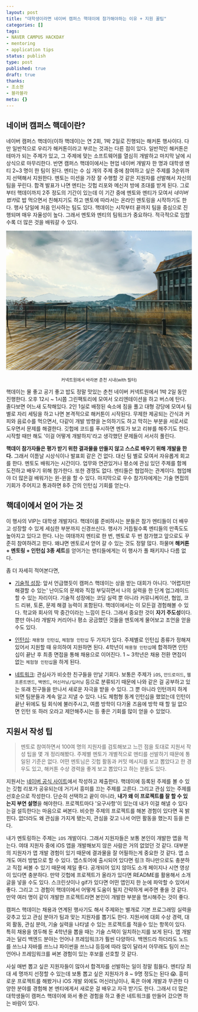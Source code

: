 ```yaml
---
layout: post
title: "대학생이라면 네이버 캠퍼스 핵데이에 참가해야하는 이유 + 지원 꿀팁"
categories: []
tags:
- NAVER CAMPUS HACKDAY
- mentoring
- application tips
status: publish
type: post
published: true
draft: true
thanks: 
- 조소현
- 블라블라
meta: {}
---
```


## 네이버 캠퍼스 핵데이란?

네이버 캠퍼스 핵데이(이하 핵데이)는 연 2회, 1박 2일로 진행되는 해커톤 행사이다. 다만 일반적으로 우리가 해커톤이라고 부르는 것과는 다른 점이 있다. 일반적인 해커톤은 테마가 되는 주제가 있고, 그 주제에 맞는 소프트웨어를 열심히 개발하고 마지막 날에 시상식으로 마무리한다. 반면 캠퍼스 핵데이에서는 현업 네이버 개발자 한 명과 대학생 멘티 2~3 명이 한 팀이 된다. 멘티는 수 십 개의 주제 중에 참여하고 싶은 주제를 3순위까지 선택해서 지원한다. 멘토는 미션을 가장 잘 수행할 것 같은 지원자를 선발해서 자신의 팀을 꾸린다. 합격 발표가 나면 멘티는 깃헙 리포와 메신저 방에 초대를 받게 된다. 그로부터 핵데이까지 2주 정도의 기간이 있는데 이 기간 중에 멘토와 멘티가 모여서 *네이버 법카*로 밥 먹으면서 친해지기도 하고 멘토에 따라서는 온라인 멘토링을 시작하기도 한다. 행사 당일에 처음 인사하는 팀도 있다. 핵데이는 시작부터 끝까지 팀을 중심으로 진행되며 매우 자율성이 높다. 그래서 멘토와 멘티의 팀워크가 중요하다. 적극적으로 임할수록 더 많은 것을 배워갈 수 있다. 

<img src="/assets/posts/naver-connect-one.JPG" />
<p style="text-align: center;"><small>커넥트원에서 바라본 춘천 시내(with 필터)</small></p>

핵데이는 물 좋고 공기 좋고 밥도 정말 맛있는 춘천 네이버 커넥트원에서 1박 2일 동안 진행한다. 오후 12시 ~ 1시쯤 그린팩토리에 모여서 오리엔테이션을 하고 버스에 탄다. 졸다보면 어느새 도착해있다. 2인 1실로 배정된 숙소에 짐을 풀고 대형 강당에 모여서 팀 별로 자리 세팅을 하고 나면 본격적으로 해커톤이 시작된다. 무제한 제공되는 간식과 커피와 음료수를 먹으면서, 다같이 개발 방향을 논의하기도 하고 막히는 부분을 서로서로 도우면서 문제를 해결한다. 깃헙에 코드를 푸시하면 멘토가 보고 리뷰를 해주기도 한다. 시작할 때만 해도 '이걸 어떻게 개발하지'라고 생각했던 문제들이 서서히 풀린다.

**핵데이 참가자들은 평가 받기 위한 결과물을 만들지 않고 스스로 배우기 위해 개발을 한다.** 그래서 이튿날 시상식이나 발표회 같은 건 없다. 대신 팀 별로 모여서 자유롭게 회고를 한다. 멘토도 배워가는 시간이다. 업무와 연관있거나 평소에 관심 있던 주제를 함께 도전하고 배우기 위해 참가한다. 또한 경쟁도 없다. 멘티들은 협업하는 관계이다. 협업해야 더 많은걸 배워가는 윈-윈을 할 수 있다. 마지막으로 우수 참가자에게는 기술 면접의 기회가 주어지고 통과하면 8주 간의 인턴십 기회를 얻는다.

## 핵데이에서 얻어 가는 것

이 행사의 VIP는 대학생 개발자다. 핵데이를 준비하시는 분들은 참가 멘티들이 더 배우고 성장할 수 있게 세심한 부분까지 신경쓰신다. 행사가 거듭될수록 멘티들의 만족도도 높아지고 있다고 한다. 나는 여태까지 멘티로 한 번, 멘토로 두 번 참가했고 앞으로도 꾸준히 참여하려고 한다. 왜냐면 멘토로서 얻어 갈 수 있는 것도 정말 많다. 하물며 **해커톤 + 멘토링 + 인턴십 3종 세트**를 얻어가는 멘티들에게는 이 행사가 풀 패키지나 다름 없다. 

좀 더 자세히 적어본다면,

- <U>기술적 성장</U>: 앞서 언급했듯이 캠퍼스 핵데이는 상을 받는 대회가 아니다. '어렵지만 해결할 수 있는' 난이도의 문제와 직접 부딪히면서 나의 실력을 한 단계 업그레이드할 수 있는 자리이다. 기술적 성장에는 코딩 실력 뿐 아니라 커뮤니케이션, 협업, 코드 리뷰, 토론, 문제 해결 능력이 포함된다. 핵데이에서는 이 모든걸 경험해볼 수 있다. 학교와 회사의 딱 중간이라는 느낌이 든다. 그래서 중요한 것이 **자기 주도성**이다. 뿐만 아니라 개발자 커리어나 평소 궁금했던 것들을 멘토에게 물어보고 조언을 얻을 수도 있다.

- <U>인턴십</U>: `채용형 인턴십`, `체험형 인턴십` 두 가지가 있다. 주제별로 인턴십 종류가 정해져 있어서 지원할 때 유의하여 지원하면 된다. 4학년이 `채용형 인턴십`에 합격하면 인턴십이 끝난 후 최종 면접을 통해 채용으로 이어진다. 1 ~ 3학년은 채용 전환 면접이 없는 `체험형 인턴십`을 하게 된다. 

- <U>네트워크</U>: 관심사가 비슷한 친구들을 만날 기회다. 보통은 주제가 `iOS`, `안드로이드`, `웹프론트엔드`, `백엔드`, `머신러닝/딥러닝` 등으로 분류되기 때문에 나와 같은 걸 공부하고 있는 또래 친구들을 만나서 새로운 자극을 받을 수 있다. 그 뿐 아니라 인턴까지 하게 되면 팀분들과 계속 알고 지낼 수 있다. 나도 체험형 동계 인턴십을 했었는데 인턴이 끝난 뒤에도 팀 회식에 불러주시고, 여름 방학이 다가올 즈음에 방학 때 할 일 없으면 인턴 또 하러 오라고 제안해주시는 등 좋은 기회를 많이 얻을 수 있었다.

## 지원서 작성 팁

> 멘토로 참여하면서 100여 명의 지원자를 검토해보고 느낀 점을 토대로 지원서 작성 팁을 몇 개 정리해봤다. 주제별 멘토가 개별적으로 멘티를 선발하기 때문에 통일된 기준은 없다. 어떤 멘토님은 깃헙 활동과 커밋 메시지를 보고 뽑았다고 한 경우도 있고, 해커톤 수상 경력을 좋게 보고 뽑았다고 하는 분들도 있다.

지원서는 [네이버 공식 사이트](https://recruit.navercorp.com/naver/job/list/developer)에서 작성하고 제출한다. 핵데이에 등록된 주제를 볼 수 있는 깃헙 리포가 공유되는데 거기서 흥미를 끄는 주제를 고른다. 그리고 관심 있는 주제를 선호순으로 작성한다. 단순히 선택하고 끝이 아니라, **내가 왜 이 프로젝트를 잘 할 수 있는지 부연 설명**을 해야한다. 프로젝트마다 '요구사항'이 있는데 내가 이걸 해낼 수 있다는걸 설득한다는 마음으로 써본다. 비슷한 주제의 프로젝트를 해본 경험이 있다면 꼭 밝힌다. 없더라도 왜 관심을 가지게 됐는지, 관심을 갖고 나서 어떤 활동을 했는지 등을 쓴다.

내가 멘토링하는 주제는 `iOS` 개발이다. 그래서 지원자들은 보통 본인이 개발한 앱을 적는다. 여태 지원자 중에 iOS 앱을 개발해보지 않은 사람은 거의 없었던 것 같다. 대부분의 지원자가 앱 개발 경험이 있기 때문에 결과물을 잘 어필하는게 중요한 것 같다. 앱 소개도 여러 방법으로 할 수 있다. 앱스토어에 출시되어 있다면 링크 하나만으로도 충분하고 직접 써볼 수 있기 때문에 제일 좋다. 공개되어 있지 않아도 소개 페이지나 시연 영상이 있다면 충분하다. 만약 깃헙에 프로젝트가 올라가 있다면 README를 활용해서 소개 글을 넣을 수도 있다. 스크린샷이나 gif가 있다면 어떤 앱인지 한 눈에 파악할 수 있어서 좋다. 그리고 그 경험이 핵데이에서 어떻게 도움이 될지 간략하게 써주면 좋을 것 같다. 만약 여러 명이 같이 개발한 프로젝트라면 본인이 개발한 부분을 명시해주는 것이 좋다.

캠퍼스 핵데이는 채용과 연계된 행사기도 해서 주제와는 별개로 기본 프로그래밍 실력을 갖추고 있고 관심 분야가 팀과 맞는 지원자를 뽑기도 한다. 지원서에 대회 수상 경력, 대외 활동, 관심 분야, 기술 실력을 나타낼 수 있는 프로젝트를 적을수 있는 항목이 있다. 특히 채용을 염두해 둔 4학년을 뽑을 때는 기술 스택이 일치하는지를 보게 된다. 앱 개발과는 달리 백엔드 분야는 언어나 프레임워크가 훨씬 다양하다. 백엔드라 하더라도 노드를 쓰느냐 자바를 쓰느냐 파이썬을 쓰느냐 등등에 따라 많이 달라서 아무래도 팀이 쓰는 언어나 프레임워크를 써본 경험이 있는 후보를 선호할 것 같다. 

사실 매번 뽑고 싶은 지원자들이 많아서 합격자를 선발하는 일이 정말 힘들다. 멘티당 최대 세 명까지 선정할 수 있는데 보통 뽑고 싶은 지원자가 8 ~ 9명 정도는 된다 😱. 흥미로운 프로젝트를 해봤거나 iOS 개발 외에도 머신러닝이나, 혹은 아예 개발과 무관한 다양한 분야를 경험해 본 멘티에게서 새로운 걸 배우고 자극 받기도 한다. 그래서 더 많은 대학생들이 캠퍼스 핵데이에 와서 좋은 경험을 하고 좋은 네트워크를 만들어 갔으면 하는 바람이 있다. 
